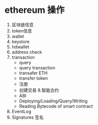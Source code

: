 # ethereum  操作

1. 区块链信息
2. token信息
3. wallet
4. keystore
5. hdwallet
6. address check
7. transaction
   * query
   * query transaction
   * transafer ETH
   * transfer token
   * 注册
   * 创建交易
8.智能合约
   * ABI
   * Deploying/Loading/Query/Writing
   * Reading Bytecode of smart contract
9. EventLog
10. Signatures 签名